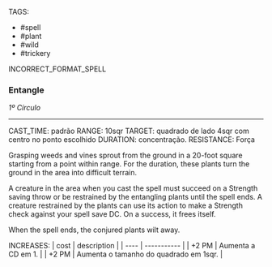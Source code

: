 TAGS:
- #spell
- #plant
- #wild
- #trickery

INCORRECT_FORMAT_SPELL
### Entangle
*1º Círculo*
___
CAST_TIME: padrão
RANGE: 10sqr 
TARGET: quadrado de lado 4sqr com centro no ponto escolhido
DURATION: concentração.
RESISTANCE: Força

Grasping weeds and vines sprout from the ground in a 20-foot square starting from a point within range. For the duration, these plants turn the ground in the area
into difficult terrain.

A creature in the area when you cast the spell must succeed on a Strength saving throw or be restrained by the entangling plants until the spell ends. A creature restrained by the plants can use its action to make a Strength check against your spell save DC. On a success, it frees itself.

When the spell ends, the conjured plants wilt away.

INCREASES:
| cost | description |
| ---- | ----------- |
| +2 PM | Aumenta a CD em 1. |
| +2 PM | Aumenta o tamanho do quadrado em 1sqr. |
